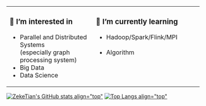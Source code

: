 <table>
<tr valign="top">
<td>
  
### 💖 I’m interested in

- Parallel and Distributed Systems &emsp; &emsp;
  <br> (especially graph processing system)
- Big Data
- Data Science
</td>

<td>
  
### 🌱 I’m currently learning

- Hadoop/Spark/Flink/MPI &emsp; &emsp; &emsp; &emsp; &emsp;
- Algorithm              
</td>
</tr>
</table>

  
[![ZekeTian's GitHub stats align="top"](https://github-readme-stats.zeketian.vercel.app/api?username=zeketian&count_private=true&show_icons=true)](https://github.com/ZekeTian)
[![Top Langs align="top"](https://github-readme-stats.zeketian.vercel.app/api/top-langs/?username=zeketian&layout=compact)](https://github.com/ZekeTian)
